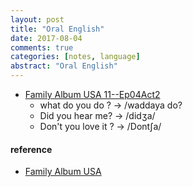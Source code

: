 ```yaml
---
layout: post
title: "Oral English"
date: 2017-08-04
comments: true
categories: [notes, language]
abstract: "Oral English"
---
```

- [Family Album USA 11--Ep04Act2](https://www.youtube.com/watch?v=P_sUb1rBlS4&list=PLDA003F3DB2768201&index=11&t=1s)
     + what do you do ? -> /waddaya do?
     + Did you hear me?  -> /didʒa/
     + Don't you love it ? -> /Dont∫a/

#### reference
* [Family Album USA](https://www.youtube.com/playlist?list=PLowkndEmwPgE57kFWmlvkQx18jM3peaVq)